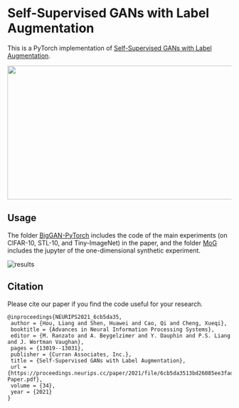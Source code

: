# Self-Supervised GANs with Label Augmentation

This is a PyTorch implementation of [Self-Supervised GANs with Label Augmentation](https://arxiv.org/abs/2106.08601).

<div align=center><img height=300 width=600 src=/imgs/model.png /></div>

## Usage

The folder [BigGAN-PyTorch](/BigGAN-PyTorch) includes the code of the main experiments (on CIFAR-10, STL-10, and Tiny-ImageNet) in the paper, and the folder [MoG](/MoG) includes the jupyter of the one-dimensional synthetic experiment.

![results](/imgs/1d.png)

## Citation

Please cite our paper if you find the code useful for your research.

```
@inproceedings{NEURIPS2021_6cb5da35,
 author = {Hou, Liang and Shen, Huawei and Cao, Qi and Cheng, Xueqi},
 booktitle = {Advances in Neural Information Processing Systems},
 editor = {M. Ranzato and A. Beygelzimer and Y. Dauphin and P.S. Liang and J. Wortman Vaughan},
 pages = {13019--13031},
 publisher = {Curran Associates, Inc.},
 title = {Self-Supervised GANs with Label Augmentation},
 url = {https://proceedings.neurips.cc/paper/2021/file/6cb5da3513bd26085ee3fad631ebb37a-Paper.pdf},
 volume = {34},
 year = {2021}
}
```
